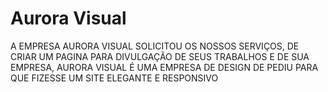 # Aurora Visual

A EMPRESA AURORA VISUAL SOLICITOU OS NOSSOS SERVIÇOS, DE CRIAR UM PAGINA 
PARA DIVULGAÇÃO DE SEUS TRABALHOS E DE SUA EMPRESA, AURORA VISUAL É UMA EMPRESA
DE DESIGN DE PEDIU PARA QUE FIZESSE UM SITE ELEGANTE E RESPONSIVO
